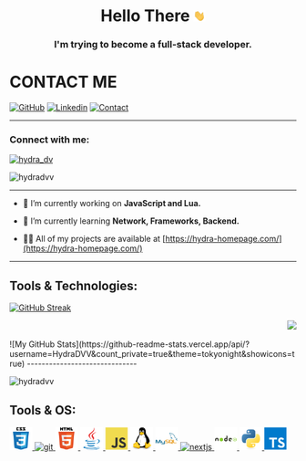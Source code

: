 
<h1 align="center"> Hello There <img src="https://raw.githubusercontent.com/ABSphreak/ABSphreak/master/gifs/Hi.gif" height="20px"></h1>
<h3 align="center">I'm trying to become a full-stack developer.</h3>

<!-- Bu kısımda ise benim hakkımda iletişim kısımları var..-->

# CONTACT ME

[![GitHub](https://img.shields.io/badge/SUPPORT%20AT-GITHUB-blue?style=for-the-badge&logo=github)](https://github.com/HydraDVV)
[![Linkedin](https://img.shields.io/badge/linkedin-%230077B5.svg?&style=for-the-badge&logo=linkedin&logoColor=white)](https://www.linkedin.com/in/arda-y%C4%B1ld%C4%B1z-8a12a3249/)
[![Contact](https://img.shields.io/badge/CONTACT-GMAIL-yellow?style=for-the-badge&logo=gmail&logoColor=white)](mailto:ihydradevv@gmail.com)

<!-- Bu kısımda ise benim hakkımda iletişim kısımları var V2.-->
------------------------------

<h3 align="left">Connect with me:</h3>
<p align="left"> <a href="https://twitter.com/hydra_dv" target="blank"><img src="https://img.shields.io/twitter/follow/hydra_dv?logo=twitter&style=for-the-badge" alt="hydra_dv" /></a> </p>
<p align="left"> <img src="https://komarev.com/ghpvc/?username=hydradvv&label=Profile%20views (GitHub)&color=0e75b6&style=for-the-badge" alt="hydradvv" /> </p>
</p>
</p>                    

<!-- Burası kendi hakkımda alanım..-->
------------------------------

- 🔭 I’m currently working on **JavaScript and Lua.**

- 🌱 I’m currently learning **Network, Frameworks, Backend.**

- 👨‍💻 All of my projects are available at [https://hydra-homepage.com/](https://hydra-homepage.com/)

------------------------------

<!-- Toolların devamı.-->

## Tools & Technologies:

 [![GitHub Streak](https://github-readme-streak-stats.herokuapp.com?user=HydraDVV&theme=tokyonight&stroke=DD2727&sideNums=DD2727&dates=DD2727)](https://git.io/streak-stats)
 <p align="right"> <img src="https://github-readme-stats.vercel.app/api/?username=HydraDVV&count_private=true&theme=tokyonight&showicons=true" /> </p>
 ![My GitHub Stats](https://github-readme-stats.vercel.app/api/?username=HydraDVV&count_private=true&theme=tokyonight&showicons=true)
 ------------------------------

<p align="left"> <img src="https://github-profile-trophy.vercel.app/?username=HydraDVV&theme=tokyonight" alt="hydradvv" /> </p>    

<!-- pngler..-->
 
## Tools & OS: 
 
<p align="left"> <a href="https://www.w3schools.com/css/" target="_blank" rel="noreferrer"> <img src="https://raw.githubusercontent.com/devicons/devicon/master/icons/css3/css3-original-wordmark.svg" alt="css3" width="40" height="40"/> </a> <a href="https://git-scm.com/" target="_blank" rel="noreferrer"> <img src="https://www.vectorlogo.zone/logos/git-scm/git-scm-icon.svg" alt="git" width="40" height="40"/> </a> <a href="https://www.w3.org/html/" target="_blank" rel="noreferrer"> <img src="https://raw.githubusercontent.com/devicons/devicon/master/icons/html5/html5-original-wordmark.svg" alt="html5" width="40" height="40"/> </a> <a href="https://www.java.com" target="_blank" rel="noreferrer"> <img src="https://raw.githubusercontent.com/devicons/devicon/master/icons/java/java-original.svg" alt="java" width="40" height="40"/> </a> <a href="https://developer.mozilla.org/en-US/docs/Web/JavaScript" target="_blank" rel="noreferrer"> <img src="https://raw.githubusercontent.com/devicons/devicon/master/icons/javascript/javascript-original.svg" alt="javascript" width="40" height="40"/> </a> <a href="https://www.linux.org/" target="_blank" rel="noreferrer"> <img src="https://raw.githubusercontent.com/devicons/devicon/master/icons/linux/linux-original.svg" alt="linux" width="40" height="40"/> </a> <a href="https://www.mysql.com/" target="_blank" rel="noreferrer"> <img src="https://raw.githubusercontent.com/devicons/devicon/master/icons/mysql/mysql-original-wordmark.svg" alt="mysql" width="40" height="40"/> </a> <a href="https://nextjs.org/" target="_blank" rel="noreferrer"> <img src="https://cdn.worldvectorlogo.com/logos/nextjs-2.svg" alt="nextjs" width="40" height="40"/> </a> <a href="https://nodejs.org" target="_blank" rel="noreferrer"> <img src="https://raw.githubusercontent.com/devicons/devicon/master/icons/nodejs/nodejs-original-wordmark.svg" alt="nodejs" width="40" height="40"/> </a> <a href="https://www.python.org" target="_blank" rel="noreferrer"> <img src="https://raw.githubusercontent.com/devicons/devicon/master/icons/python/python-original.svg" alt="python" width="40" height="40"/> </a> <a href="https://www.typescriptlang.org/" target="_blank" rel="noreferrer"> <img src="https://raw.githubusercontent.com/devicons/devicon/master/icons/typescript/typescript-original.svg" alt="typescript" width="40" height="40"/> </a> </p>
